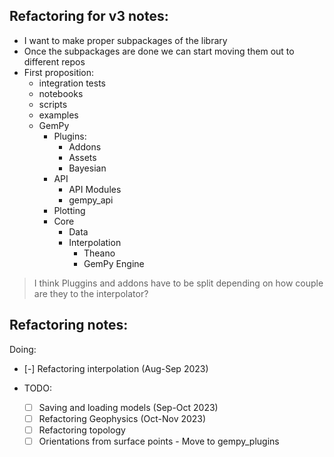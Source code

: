 ## Refactoring for v3 notes:

- I want to make proper subpackages of the library
- Once the subpackages are done we can start moving them out to different repos
- First proposition:
  - integration tests
  - notebooks
  - scripts
  - examples
  - GemPy
    - Plugins:  
      - Addons
      - Assets
      - Bayesian
    - API
      - API Modules
      - gempy_api
    - Plotting
    - Core
      - Data
      - Interpolation
        - Theano 
        - GemPy Engine

> I think Pluggins and addons have to be split depending on how couple are they to the interpolator?


## Refactoring notes:

Doing:
  - [-] Refactoring interpolation (Aug-Sep 2023)

- TODO:
  - [ ] Saving and loading models (Sep-Oct 2023)
  - [ ] Refactoring Geophysics (Oct-Nov 2023)
  - [ ] Refactoring topology
  - [ ] Orientations from surface points - Move to gempy_plugins